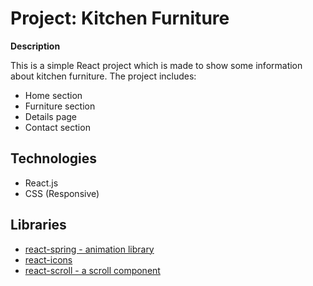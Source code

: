 # Project: Kitchen Furniture

**Description**

This is a simple React project which is made to show some information about kitchen furniture.
The project includes:

- Home section
- Furniture section
- Details page
- Contact section

## Technologies

- React.js
- CSS (Responsive)

## Libraries

- [react-spring - animation library](https://react-spring.dev/)
- [react-icons](https://react-icons.github.io/react-icons/)
- [react-scroll - a scroll component ](https://www.npmjs.com/package/react-scroll)
